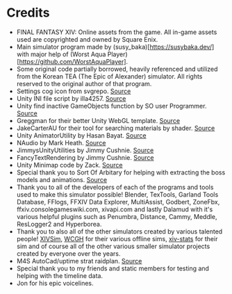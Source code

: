 # Credits

- FINAL FANTASY XIV: Online assets from the game. All in-game assets used are copyrighted and owned by Square Enix.
- Main simulator program made by (susy_baka)[https://susybaka.dev/] with major help of (Worst Aqua Player)[https://github.com/WorstAquaPlayer].
- Some original code partially borrowed, heavily referenced and utilized from the Korean TEA (The Epic of Alexander) simulator. All rights reserved to the original author of that program.
- Settings cog icon from svgrepo. [Source](https://www.svgrepo.com/svg/163563/settings-cog)
- Unity INI file script by illa4257. [Source](https://github.com/illa4257/unity-IniStorage) 
- Unity find inactive GameObjects function by SO user Programmer. [Source](https://stackoverflow.com/questions/44456133/find-inactive-gameobject-by-name-tag-or-layer) 
- Greggman for their better Unity WebGL template. [Source](https://github.com/greggman/better-unity-webgl-template)
- JakeCarterAU for their tool for searching materials by shader. [Source](https://github.com/JakeCarterDPM/unity-search-material-by-shader)
- Unity AnimatorUtility by Hasan Bayat. [Source](https://gist.github.com/hasanbayatme/f7f1d9d0f8470b718fda836f6668c215#file-animatorutility-cs)
- NAudio by Mark Heath. [Source](https://github.com/naudio/NAudio)
- JimmysUnityUtilities by Jimmy Cushnie. [Source](https://github.com/JimmyCushnie/JimmysUnityUtilities)
- FancyTextRendering by Jimmy Cushnie. [Source](https://github.com/JimmyCushnie/FancyTextRendering)
- Unity Minimap code by Zack. [Source](https://github.com/ZackOfAllTrad3s/Minimap)
- Special thank you to Sort Of Arbitary for helping with extracting the boss models and animations. [Source](https://www.youtube.com/@sortofarbitrary6688/videos)
- Thank you to all of the developers of each of the programs and tools used to make this simulator possible! Blender, TexTools, Garland Tools Database, FFlogs, FFXIV Data Explorer, MultiAssist, Godbert, ZoneFbx, ffxiv.consolegameswiki.com, xivapi.com and lastly Dalamud with it's various helpful plugins such as Penumbra, Distance, Cammy, Meddle, ResLogger2 and Hyperborea.
- Thank you to also all of the other simulators created by various talented people! [XIVSim](https://xivsim.com/), [WCGH](https://github.com/WCGH) for their various offline sims, [xiv-stats](https://github.com/xiv-stats) for their sim and of course all of the other various smaller simulator projects created by everyone over the years.
- M4S AutoCad/uptime strat raidplan. [Source](https://raidplan.io/plan/OnQXobwatopL1G8u)
- Special thank you to my friends and static members for testing and helping with the timeline data.
- Jon for his epic voicelines.
